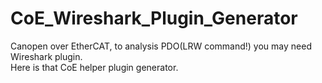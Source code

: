 # CoE_Wireshark_Plugin_Generator
Canopen over EtherCAT, to analysis PDO(LRW command!) you may need Wireshark plugin.    
Here is that CoE helper plugin generator. 
